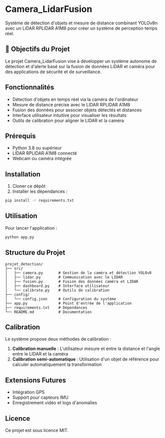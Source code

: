 # Camera_LidarFusion

Système de détection d'objets et mesure de distance combinant YOLOv8n avec un LiDAR RPLIDAR A1M8 pour créer un système de perception temps réel.

## 🎯 Objectifs du Projet

Le projet Camera_LidarFusion vise à développer un système autonome de détection et d'alerte basé sur la fusion de données LiDAR et caméra pour des applications de sécurité et de surveillance.

## Fonctionnalités

- Détection d'objets en temps réel via la caméra de l'ordinateur
- Mesure de distance précise avec le LIDAR RPLIDAR A1M8
- Fusion des données pour associer objets détectés et distances
- Interface utilisateur intuitive pour visualiser les résultats
- Outils de calibration pour aligner le LIDAR et la caméra

## Prérequis

- Python 3.8 ou supérieur
- LIDAR RPLIDAR A1M8 connecté
- Webcam ou caméra intégrée

## Installation

1. Cloner ce dépôt
2. Installer les dépendances :

```bash
pip install -r requirements.txt
```

## Utilisation

Pour lancer l'application :

```bash
python app.py
```

## Structure du Projet

```
projet_detection/
├── src/
│   ├── camera.py       # Gestion de la caméra et détection YOLOv8
│   ├── lidar.py        # Communication avec le LIDAR
│   ├── fusion.py       # Fusion des données caméra et LIDAR
│   ├── dashboard.py    # Interface utilisateur
│   └── calibrate.py    # Outils de calibration
├── config/
│   └── config.json     # Configuration du système
├── app.py              # Point d'entrée de l'application
├── requirements.txt    # Dépendances
└── README.md           # Documentation
```

## Calibration

Le système propose deux méthodes de calibration :

1. **Calibration manuelle** : L'utilisateur mesure et entre la distance et l'angle entre le LIDAR et la caméra
2. **Calibration semi-automatique** : Utilisation d'un objet de référence pour calculer automatiquement la transformation

## Extensions Futures

- Intégration GPS
- Support pour capteurs IMU
- Enregistrement vidéo et logs d'anomalies

## Licence

Ce projet est sous licence MIT.
